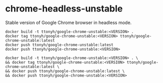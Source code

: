 # chrome-headless-unstable
Stable version of Google Chrome browser in headless mode.







```
docker build -t ttonyh/google-chrome-unstable:<VERSION> .
docker tag ttonyh/google-chrome-unstable:<VERSION> ttonyh/google-chrome-unstable:latest
docker push ttonyh/google-chrome-unstable:latest
docker push ttonyh/google-chrome-unstable:<VERSION>
```



```
docker build -t ttonyh/google-chrome-unstable:<VERSION> . \
&& docker tag ttonyh/google-chrome-unstable:<VERSION> ttonyh/google-chrome-unstable:latest \
&& docker push ttonyh/google-chrome-unstable:latest \
&& docker push ttonyh/google-chrome-unstable:<VERSION>
```




